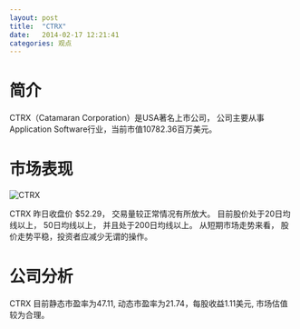```yaml
---
layout: post
title:  "CTRX"
date:   2014-02-17 12:21:41
categories: 观点
---
```


# 简介
CTRX（Catamaran Corporation）是USA著名上市公司，
公司主要从事Application Software行业，当前市值10782.36百万美元。

# 市场表现

![CTRX](http://finviz.com/chart.ashx?t=CTRX&ty=c&ta=1&p=d&s=l)

CTRX 昨日收盘价 $52.29，
交易量较正常情况有所放大。
目前股价处于20日均线以上，
50日均线以上，
并且处于200日均线以上。
从短期市场走势来看，
股价走势平稳，投资者应减少无谓的操作。

# 公司分析
CTRX 目前静态市盈率为47.11, 动态市盈率为21.74，每股收益1.11美元,
市场估值较为合理。
